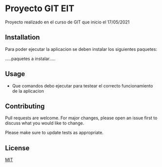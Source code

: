 # Proyecto GIT EIT 

Proyecto realizado en el curso de GIT que inicio el 17/05/2021

## Installation

Para poder ejecutar la aplicacion se deben instalar los siguientes paquetes:

.....paquetes a instalar.....

## Usage

- Que comandos debo ejecutar para testear el correcto funcionamiento de la aplicacion

## Contributing
Pull requests are welcome. For major changes, please open an issue first to discuss what you would like to change.

Please make sure to update tests as appropriate.

## License
[MIT](https://choosealicense.com/licenses/mit/)
